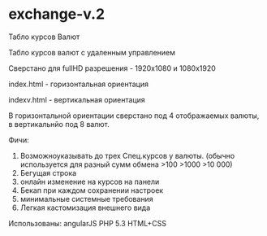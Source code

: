 # exchange-v.2
Табло курсов Валют

Табло курсов валют с удаленным управлением 

Сверстано для fullHD разрешения - 1920x1080 и 1080x1920

index.html - горизонтальная ориентация

indexv.html - вертикальная ориентация

В горизонтальной ориентации сверстано под 4 отображаемых валюты, в вертикальнйо под 8 валют.

Фичи:
1) Возможноуказывать до трех Спец.курсов у валюты. (обычно используется для разный сумм обмена >100 >1000 >10 000)
2) Бегущая строка
3) онлайн изменение на курсов на панели
4) Бекап при каждом сохранении настроек
5) минимальные системные требования 
6) Легкая кастомизация внешнего вида


Использованы:
angularJS
PHP 5.3
HTML+CSS
